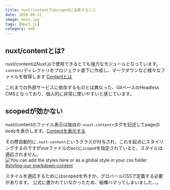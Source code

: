```yaml
---
title: nuxt/contentではscopedに注意すること
date: 2020-09-21
image: main.jpg
tags: [Nuxt.js]
category: web
---
```


## nuxt/contentとは?
nuxt/contentはNuxt.jsで使用できるとても強力なモジュールとなっています。
`content/`ディレクトリをプロジェクト直下に作成し、マークダウンなど様々なファイルを取得します
[Contentとは](https://content.nuxtjs.org/ja/)

これまでの外部サービスに依存するものとは異なった、GitベースのHeadless CMSとなっており、個人的に非常に使いやすいと感じています。

## scopedが効かない
nuxt/contentのファイル表示は独自の `<nuxt-content>`タグを記述してpageのbodyを表示します。[Contentを表示する](https://content.nuxtjs.org/ja/displaying)

その際自動的に`.nuxt-content`というクラスが付与され、これを起点にスタイリングするのですがvueファイルのsccに`scoped`を指定されていると、スタイルは適応されません。
<image src="https://tamblog.net/images/web/article-2/image1.png"  alt="You can add the styles here or as a global style in your css folder"/>
[#styling-our-markdown-content](https://ja.nuxtjs.org/blog/creating-blog-with-nuxt-content/#styling-our-markdown-content)

スタイルを適応するためにはscopedを外すか、グロバールCSSで定義する必要があります。
公式に書かれていなかったため、結構ハマってしまいました、、。


